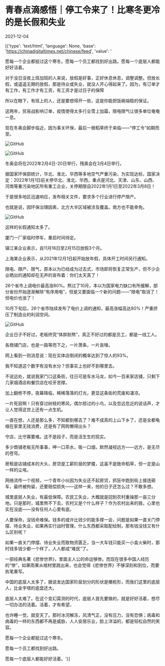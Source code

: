 # 青春点滴感悟｜停工令来了！比寒冬更冷的是长假和失业

2021-12-04

[{'type': 'text/html', 'language': None, 'base': 'https://chinadigitaltimes.net/chinese/feed', 'value': '

愿每一个企业都挺过这个寒冬。愿每一个员工都找到好出路。愿每一个底层人都能好好活着。



对于没日没夜上班加班的人来说，放假是好事，正好休息休息，调整调整。但放长假，或遥遥无期的放假，那是待业或失业，就没人开心得起来了。因为，有订单才有工作，有工作才有工资，有工资才是过日子的保障

所以在眼下，有班上的人，还是要想得开一些，这是你能把饭碗端稳的保证。

这两年，贸易战影响订单，疫情使得太多行业雪上加霜，限电限气让很多单位奄奄一息。

现在冬奥会脚步临近，因为事关环保，最后一根稻草终于来临——“停工令”如期而至。

![GitHub](https://chinadigitaltimes.net/chinese/files/2021/12/post-674129-61ab2b0534d37.)

![GitHub](https://chinadigitaltimes.net/chinese/files/2021/12/post-674129-61ab2b07e7859.png)

冬奥会将在2022年2月4日-20日举行，残奥会在3月4日举行。

据国家环保部统计，华北、淮北、华西等多地空气严重污染，为实现达标，国家决定：2022年1月1日前关停华北、淮北、华西，重点是河北、天津、山东、山西、河南等重污染地区所有重工企业，关停期限自2022年1月1日至2022年3月8日！

于是很多地区迅速响应，发布相关文件，要求多个行业进行停产限产。

也就是说，因环保治理因素，北方大半区域被涉及覆盖。南方也不能幸免。

![GitHub](https://chinadigitaltimes.net/chinese/files/2021/12/post-674129-61ab2b09f415e.)

这样的长假通知太多了。

厦门一厂家临时停车，重启时间待定。

镇江某企业表示，自11月16日至2月15日放假3个月。

上海某企业表示，从2021年12月1日起开始放年假，具体开工时间另行通知。

限电、限产、限气，原本以为已经成为过去式，市场即将恢复正常生产，但不少企业晒出的通知却在无声的宣布着：你们太天真了！

26个省市上调电价最高涨80%。熬过了10月，本以为国家电力缺口有所缓解，部分省份开始逐渐解除“有序用电”，但是又要面临一个新的问题——“限电”取消了！但电价也涨了！

10月下旬后，26个省市陆续发布了电价上调的通知，最高涨幅高达80%！严重挤压了制造业的利润空间。

![GitHub](https://chinadigitaltimes.net/chinese/files/2021/12/post-674129-61ab2b0c82155.png)

企业日子不好过，老板终究“体胖耐熬”，真正不好过的都是员工，都是一线工人。

各商铺门店，也是一路等而下之，一片萧条，一片哀嚎。

网上看到一则消息说：现在实体店倒闭的概率达到了惊人的93%。

我不知道这个数字有没有水分？但事实上也好不到哪里去。

不说远处，就说我家门口这条街，往日可是车水马龙，如今一百来家店铺，只剩下几家烟酒店和餐饮店在咬牙苦撑。

加上翻修不停，夜幕降临，稀稀落落的灯光，更显这条街的荒废和凄凉。

一片死寂啊！只有穿过树枝的寒风，偶尔掠过的小鸟，以及忽远忽近的说话声，才让人觉得这世上还有一点生机。

一直在想，人还是那么多，不知都到哪去了？难不成真的上山下乡了，还是全都龟缩在家里无钱消费，还是有了网购懒得出头？

守店，比守寡要难。这不是段子，而是活生生的现实。

多少商铺老板无所事事，呷一口茶水，吸一口烟，默然凝视远方——远方，是无尽的苍穹。

房租是店铺成本的大头，房贷是工薪阶层的梦魇，这虽不是致命稻草，但一定是山一样的尘埃。

网络流传一个视频，一个青年小伙因为失业还不起房贷，抓狂中跑到街上接连砸车，最终被拘留，还要赔偿损失——这样一来，他的日子还怎么过？不敢多想。

城里底层人失业，有最低保障。农民工失业，大概就是回到农村重操那一亩三分地。只是那时，城里熬不下去，农村又是个什么样子？作为农村出来的我，心里也实在没底——没有任何人心里有底。

人要保命，没钱命难保。钱多的或许比钱少的能多撑一会，问题是如果一直关门停摆、待业失业，如果再实行战时管理，什么东西都采取配给制，那有钱没钱又有什么区别呢？

如果一直关门停摆、待业失业而致物资匮乏，当一大车钱只能买一小盒火柴时，那时钱多钱少都一个样了，人人都成“难民”了。

一部经典名著《悲惨世界》，里面主人公的命运够惨。而现在很多中国人经历的“惨”，如果雨果从棺材里跳出来，也会觉得《悲惨世界》不够深刻和到位，而要执笔重写。

中国的底层人太多了，据说发达国家阶层划分的形状是橄榄形，而我们这里的底层人，比金字塔的底盘还大。

底层人太难了。在这个变幻莫测的时代，底层人首先要做的，就是好好活着，想尽一切办法的活着。活着，才有希望。

也许睡一觉，就变天了。那时冰河解冻，风清气正，没有压力，没有恐惧；病毒和病毒的一样的东西都不再是威胁，人人安居乐业，脸上洋溢的，都是轻松自然的笑容。

愿每一个企业都挺过这个寒冬。

愿每一个员工都找到好出路。

愿每一个底层人都能好好活着。'}]
